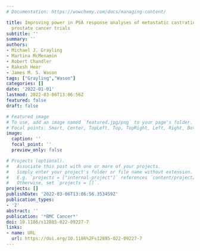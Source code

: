 ```yaml
---
# Documentation: https://wowchemy.com/docs/managing-content/

title: Improving power in PSA response analyses of metastatic castration-resistant
  prostate cancer trials
subtitle: ''
summary: ''
authors:
- Michael J. Grayling
- Martina McMenamin
- Robert Chandler
- Rakesh Heer
- James M. S. Wason
tags: ["Grayling","Wason"]
categories: []
date: '2022-01-01'
lastmod: 2022-03-06T13:06:56Z
featured: false
draft: false

# Featured image
# To use, add an image named `featured.jpg/png` to your page's folder.
# Focal points: Smart, Center, TopLeft, Top, TopRight, Left, Right, BottomLeft, Bottom, BottomRight.
image:
  caption: ''
  focal_point: ''
  preview_only: false

# Projects (optional).
#   Associate this post with one or more of your projects.
#   Simply enter your project's folder or file name without extension.
#   E.g. `projects = ["internal-project"]` references `content/project/deep-learning/index.md`.
#   Otherwise, set `projects = []`.
projects: []
publishDate: '2022-03-06T13:06:56.353459Z'
publication_types:
- '2'
abstract: ''
publication: '*BMC Cancer*'
doi: 10.1186/s12885-022-09227-7
links:
- name: URL
  url: https://doi.org/10.1186%2Fs12885-022-09227-7
---
```

